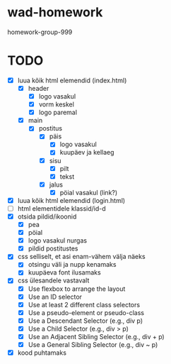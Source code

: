 # wad-homework
homework-group-999

# TODO
- [x] luua kõik html elemendid (index.html)
     - [x] header
          - [x] logo vasakul
          - [x] vorm keskel
          - [x] logo paremal
     - [x] main
          - [x] postitus
               - [x] päis
                    - [x] logo vasakul
                    - [x] kuupäev ja kellaeg
               - [x] sisu
                    - [x] pilt
                    - [x] tekst
               - [x] jalus
                    - [x] pöial vasakul (link?)
- [x] luua kõik html elemendid (login.html)
- [ ] html elementidele klassid/id-d
- [x] otsida pildid/ikoonid
     - [x] pea
     - [x] pöial
     - [x] logo vasakul nurgas
     - [x] pildid postitustes
- [x] css selliselt, et asi enam-vähem välja näeks
     - [x] otsingu väli ja nupp kenamaks
     - [x] kuupäeva font ilusamaks
- [x] css ülesandele vastavalt
    - [x] Use flexbox to arrange the layout
    - [x] Use an ID selector
    - [x] Use at least 2 different class selectors
    - [x] Use a pseudo-element or pseudo-class
    - [x] Use a Descendant Selector (e.g., div p)
    - [x] Use a Child Selector (e.g., div > p)
    - [x] Use an Adjacent Sibling Selector (e.g., div + p)
    - [x] Use a General Sibling Selector (e.g., div ~ p)
- [x] kood puhtamaks
